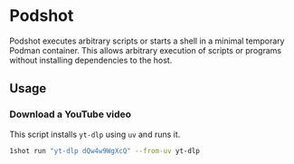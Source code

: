 # Podshot

Podshot executes arbitrary scripts or starts a shell in a minimal temporary Podman container. This allows arbitrary execution of
scripts or programs without installing dependencies to the host.


## Usage

### Download a YouTube video

This script installs `yt-dlp` using `uv` and runs it.

```sh
1shot run "yt-dlp dQw4w9WgXcQ" --from-uv yt-dlp
```
